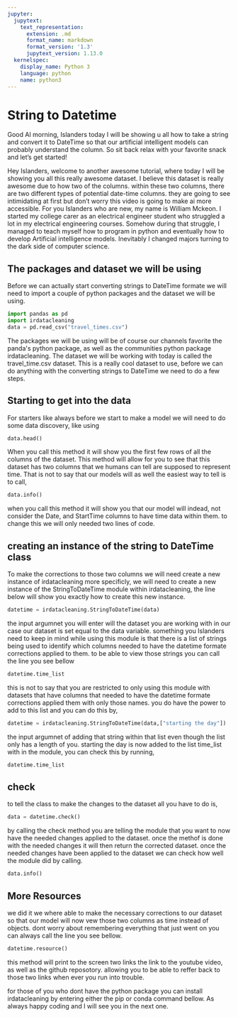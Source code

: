 ```yaml
---
jupyter:
  jupytext:
    text_representation:
      extension: .md
      format_name: markdown
      format_version: '1.3'
      jupytext_version: 1.13.0
  kernelspec:
    display_name: Python 3
    language: python
    name: python3
---
```


<!-- #region pycharm={"name": "#%% md\n"} -->
# String to Datetime
Good AI morning, Islanders today I will be showing u all how to take a string and convert it to DateTime so that our artificial intelligent models can probably understand the column. So sit back relax with your favorite snack and let’s get started!

Hey Islanders, welcome to another awesome tutorial, where today I will be showing you all this really awesome dataset. I believe this dataset is really awesome due to how two of the columns. within these two columns, there are two different types of potential date-time columns. they are going to see intimidating at first but don’t worry this video is going to make ai more accessible. For you Islanders who are new, my name is William Mckeon. I started my college carer as an electrical engineer student who struggled a lot in my electrical engineering courses. Somehow during that struggle, I managed to teach myself how to program in python and eventually how to develop Artificial intelligence models. Inevitably I changed majors turning to the dark side of computer science.

## The packages and dataset we will be using

Before we can actually start converting strings to DateTime formate we will need to import a couple of python packages and the dataset we will be using.
<!-- #endregion -->

```python pycharm={"name": "#%%\n"}
import pandas as pd
import irdatacleaning
data = pd.read_csv("travel_times.csv")
```

<!-- #region pycharm={"name": "#%% md\n"} -->
The packages we will be using will be of course our channels favorite the panda's python package, as well as the communities python package irdatacleaning. The dataset we will be working with today is called the travel_time.csv dataset. This is a really cool dataset to use, before we can do anything with the converting strings to DateTime we need to do a few steps.
<!-- #endregion -->

<!-- #region pycharm={"name": "#%% md\n"} -->
## Starting to get into the data

For starters like always before we start to make a model we will need to do some data discovery, like using
<!-- #endregion -->

```python pycharm={"name": "#%%\n"}
data.head()
```

<!-- #region pycharm={"name": "#%% md\n"} -->
When you call this method it will show you the first few rows of all the columns of the dataset. This method will allow for you to see that this dataset has two columns that we humans can tell are supposed to represent time. That is not to say that our models will as well the easiest way to tell is to call,
<!-- #endregion -->

```python pycharm={"name": "#%%\n"}
data.info()
```

<!-- #region pycharm={"name": "#%% md\n"} -->
when you call this method it will show you that our model will indead, not consider the Date, and StartTime columns to have time data within them. to change this we will only needed two lines of code.
<!-- #endregion -->

<!-- #region pycharm={"name": "#%% md\n"} -->
## creating an instance of the string to DateTime class
To make the corrections to those two columns  we will need create a new instance of irdatacleaning more specificly, we will need to create a new instance of the StringToDateTime module within irdatacleaning, the line below will show you exactly how to create this new instance.
<!-- #endregion -->

```python pycharm={"name": "#%%\n"}
datetime = irdatacleaning.StringToDateTime(data)
```

<!-- #region pycharm={"name": "#%% md\n"} -->
the input argumnet you will enter will the dataset you are working with in our case our dataset is set equal to the data variable. something you Islanders need to keep in mind while using this module is that there is a list of strings being used to identify which columns needed to have the datetime formate corrections applied to them. to be able to view those strings you can call the line you see bellow
<!-- #endregion -->

```python pycharm={"name": "#%%\n"}
datetime.time_list
```

<!-- #region pycharm={"name": "#%% md\n"} -->
this is not to say that you are restricted to only using this module with datasets that have columns that needed to have the datetime formate corrections applied them with only those names. you do have the power to add to this list and you can do this by,
<!-- #endregion -->

```python pycharm={"name": "#%%\n"}
datetime = irdatacleaning.StringToDateTime(data,["starting the day"])
```

<!-- #region pycharm={"name": "#%% md\n"} -->
the input argumnet of adding that string within that list even though the list only has a length of you. starting the day is now added to the list time_list with in the module, you can check this by running,
<!-- #endregion -->

```python pycharm={"name": "#%%\n"}
datetime.time_list
```

<!-- #region pycharm={"name": "#%% md\n"} -->
## check
to tell the class to make the changes to the dataset all you have to do is,
<!-- #endregion -->

```python pycharm={"name": "#%%\n"}
data = datetime.check()
```

<!-- #region pycharm={"name": "#%% md\n"} -->
by calling the check method you are telling the module that you want to now have the needed changes applied to the dataset. once the methof is done with the needed changes it will then return the corrected dataset. once the needed changes have been applied to the dataset we can check how well the module did by calling.
<!-- #endregion -->

```python pycharm={"name": "#%%\n"}
data.info()
```

<!-- #region pycharm={"name": "#%% md\n"} -->
## More Resources
we did it we where able to make the necessary corrections to our dataset so that our model will now vew those two columns as time instead of objects. dont worry about remembering everything that just went on you can always call the line you see bellow.
<!-- #endregion -->

```python pycharm={"name": "#%%\n"}
datetime.resource()
```

<!-- #region pycharm={"name": "#%% md\n"} -->
this method will print to the screen two links the link to the youtube video, as well as the github reposotory. allowing you to be able to reffer back to those two links when ever you run into trouble.
<!-- #endregion -->

<!-- #region pycharm={"name": "#%% md\n"} -->
for those of you who dont have the python package you can install irdatacleaning by entering either the pip or conda command bellow. As always happy coding and I will see you in the next one.
<!-- #endregion -->
